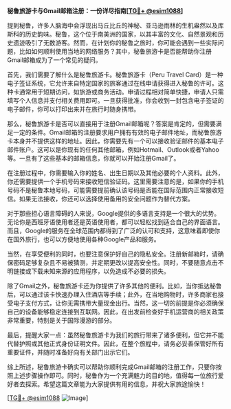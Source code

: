 **秘鲁旅游卡与Gmail邮箱注册：一份详尽指南[[TG💪+ @esim1088](https://t.me/s/esim1088)]**

提到秘鲁，许多人脑海中会浮现出马丘比丘的神秘、亚马逊雨林的生机盎然以及库斯科的历史韵味。秘鲁，这个位于南美洲的国家，以其丰富的文化、自然景观和历史遗迹吸引了无数游客。然而，在计划你的秘鲁之旅时，你可能会遇到一些实际问题，比如如何顺利使用当地的网络服务？其中，秘鲁旅游卡是否能帮助你注册Gmail邮箱成为了一个常见的疑问。

首先，我们需要了解什么是秘鲁旅游卡。秘鲁旅游卡（Peru Travel Card）是一种电子签证系统，它允许来自特定国家的旅客通过在线申请获得进入秘鲁的许可。这种卡通常用于短期访问，如旅游或商务活动。申请过程相对简单快捷，申请人只需填写个人信息并支付相关费用即可。一旦获得批准，你会收到一封包含电子签证的电子邮件，你可以打印出来并在旅行时随身携带。

那么，秘鲁旅游卡是否可以直接用于注册Gmail邮箱呢？答案是肯定的，但需要满足一定的条件。Gmail邮箱的注册要求用户拥有有效的电子邮件地址，而秘鲁旅游卡本身并不提供这样的地址。因此，你需要先有一个可以接收验证邮件的基本电子邮件账户。这可以是你现有的任何其他邮箱，例如Hotmail、Outlook或者Yahoo等。一旦有了这些基本的邮箱信息，你就可以开始注册Gmail了。

在注册过程中，你需要输入你的姓名、出生日期以及其他必要的个人资料。此外，你还需要提供一个手机号码来接收短信验证码。这里需要注意的是，如果你的手机号码不是秘鲁本地号码，可能需要提前确认该号码是否能在国际范围内正常接收短信。如果无法接收，你还可以选择使用备用的安全问题作为替代方案。

对于那些担心语言障碍的人来说，Google提供的多语言支持是一个很大的优势。无论你是西班牙语使用者还是英语使用者，都可以轻松找到适合自己的界面语言。而且，Google的服务在全球范围内都得到了广泛的认可和支持，这意味着即使你在国外旅行，也可以方便地使用各种Google产品和服务。

当然，在享受便利的同时，也要注意保护好自己的隐私安全。注册新邮箱时，请确保密码足够复杂且不易被猜测，并定期更改以提高安全性。同时，不要随意点击不明链接或下载未知来源的应用程序，以免造成不必要的损失。

除了Gmail之外，秘鲁旅游卡还为你提供了许多其他的便利。比如，当你抵达秘鲁后，可以通过该卡快速办理入住酒店等手续；此外，在当地购物时，许多商家也接受电子支付方式，让你无需携带大量现金出行。当然，这一切的前提是你必须确保自己的设备能够稳定连接到互联网。因此，在出发前检查好手机运营商的相关政策非常重要，特别是关于国际漫游的部分。

最后，提醒大家一点：虽然秘鲁旅游卡为我们的旅行带来了诸多便利，但它并不能代替护照或其他正式身份证明文件。因此，在整个旅程中，请务必妥善保管好所有重要证件，并随时准备好向有关部门出示它们。

综上所述，秘鲁旅游卡确实可以帮助你顺利完成Gmail邮箱的注册工作，只要你按照上述步骤操作即可。同时，秘鲁作为一个充满魅力的目的地，值得每一位旅行爱好者去探索。希望这篇文章能为大家提供有用的信息，并祝大家旅途愉快！

[[TG💪+ @esim1088](https://t.me/s/esim1088) ![Image](https://i.postimg.cc/4NQfJmqS/Snipaste-2025-05-13-00-14-12.png)]